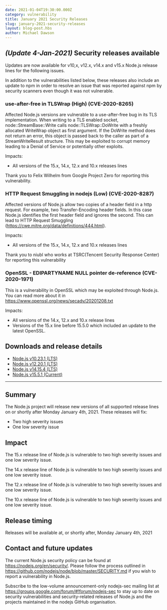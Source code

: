 ```yaml
---
date: 2021-01-04T19:30:00.000Z
category: vulnerability
title: January 2021 Security Releases
slug: january-2021-security-releases
layout: blog-post.hbs
author: Michael Dawson
---
```


## _(Update 4-Jan-2021)_ Security releases available

Updates are now available for v10,x, v12.x, v14.x and v15.x Node.js release lines for the following issues.

In addition to the vulnerabilities listed below, these releases also include an update to npm in order to resolve an issue that was reported against npm by security scanners even though it was not vulnerable.

### use-after-free in TLSWrap (High) (CVE-2020-8265)

Affected Node.js versions are vulnerable to a use-after-free bug in its TLS implementation.
When writing to a TLS enabled socket, node::StreamBase::Write calls node::TLSWrap::DoWrite
with a freshly allocated WriteWrap object as first argument. If the DoWrite method
does not return an error, this object is passed back to the caller as part of a
StreamWriteResult structure. This may be exploited to corrupt memory leading to a Denial of Service or potentially other exploits.

Impacts:
* All versions of the 15.x, 14.x, 12.x and 10.x releases lines

Thank you to Felix Wilhelm from Google Project Zero for reporting this vulnerability.

### HTTP Request Smuggling in nodejs (Low) (CVE-2020-8287)

Affected versions of Node.js allow two copies of a header field in a http request. For example, two Transfer-Encoding header fields. In this case Node.js identifies the first header field and ignores the second. This can lead to HTTP Request Smuggling (https://cwe.mitre.org/data/definitions/444.html).

Impacts:
* All versions of the 15.x, 14.x, 12.x and 10.x releases lines

Thank you to niubl who works at TSRC(Tencent Security Response Center) for reporting this vulnerability

### OpenSSL - EDIPARTYNAME NULL pointer de-reference (CVE-2020-1971)

This is a vulnerability in OpenSSL which may be exploited through Node.js. You can read more about it in
https://www.openssl.org/news/secadv/20201208.txt

Impacts:
* All versions of the 14.x, 12.x and 10.x release lines
* Versions of the 15.x line before 15.5.0 which included an update to the latest OpenSSL.

## Downloads and release details

* [Node.js v10.23.1 (LTS)](https://nodejs.org/en/blog/release/v10.23.1/)
* [Node.js v12.20.1 (LTS)](https://nodejs.org/en/blog/release/v12.20.1/)
* [Node.js v14.15.4 (LTS)](https://nodejs.org/en/blog/release/v14.15.4/)
* [Node.js v15.5.1 (Current)](https://nodejs.org/en/blog/release/v15.5.1/)

---------------

## Summary

The Node.js project will release new versions of all supported release lines on or shortly after Monday January 4th, 2021.
These releases will fix:

* Two high severity issues
* One low severity issue

## Impact

The 15.x release line of Node.js is vulnerable to two high severity issues and one low severity issue.

The 14.x release line of Node.js is vulnerable to two high severity issues and one low severity issue.

The 12.x release line of Node.js is vulnerable to two high severity issues and one low severity issue.

The 10.x release line of Node.js is vulnerable to two high severity issues and one low severity issue.

## Release timing

Releases will be available at, or shortly after, Monday January 4th, 2021

## Contact and future updates

The current Node.js security policy can be found at https://nodejs.org/en/security/. Please follow the process outlined in https://github.com/nodejs/node/blob/master/SECURITY.md if you wish to report a vulnerability in Node.js.

Subscribe to the low-volume announcement-only nodejs-sec mailing list at https://groups.google.com/forum/#!forum/nodejs-sec to stay up to date on security vulnerabilities and security-related releases of Node.js and the projects maintained in the nodejs GitHub organisation.
